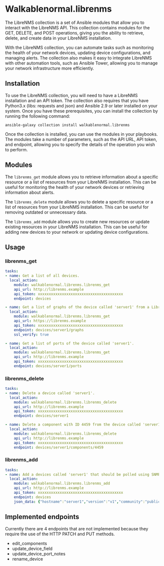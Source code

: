 # Walkablenormal.librenms

The LibreNMS collection is a set of Ansible modules that allow you to interact with the LibreNMS API. This collection contains modules for the GET, DELETE, and POST operations, giving you the ability to retrieve, delete, and create data in your LibreNMS installation.

With the LibreNMS collection, you can automate tasks such as monitoring the health of your network devices, updating device configurations, and managing alerts. The collection also makes it easy to integrate LibreNMS with other automation tools, such as Ansible Tower, allowing you to manage your network infrastructure more efficiently.

## Installation

To use the LibreNMS collection, you will need to have a LibreNMS installation and an API token. The collection also requires that you have Python3.x (libs: requests and json) and Ansible 2.9 or later installed on your system. Once you have these prerequisites, you can install the collection by running the following command:

`ansible-galaxy collection install walkablenormal.librenms`

Once the collection is installed, you can use the modules in your playbooks. The modules take a number of parameters, such as the API URL, API token, and endpoint, allowing you to specify the details of the operation you wish to perform.

## Modules

The `librenms_get` module allows you to retrieve information about a specific resource or a list of resources from your LibreNMS installation. This can be useful for monitoring the health of your network devices or retrieving information about alerts.

The `librenms_delete` module allows you to delete a specific resource or a list of resources from your LibreNMS installation. This can be useful for removing outdated or unnecessary data.

The `librenms_add` module allows you to create new resources or update existing resources in your LibreNMS installation. This can be useful for adding new devices to your network or updating device configurations.

## Usage

### librenms_get

```yaml
tasks:
- name: Get a list of all devices.
  local_action:
    module: walkablenormal.librenms.librenms_get  
    api_url: http://librenms.example
    api_token: xxxxxxxxxxxxxxxxxxxxxxxxxxxxxxxxxxxxxxx
    endpoint: devices

- name: Get a list of graphs of the device called 'server1' from a LibreNMS server that has a valid SSL-certificate.
  local_action:
    module: walkablenormal.librenms.librenms_get
    api_url: https://librenms.example
    api_token: xxxxxxxxxxxxxxxxxxxxxxxxxxxxxxxxxxxxxxx
    endpoint: devices/server1/graphs
    ssl_verify: true

- name: Get a list of ports of the device called 'server1'.
  local_action:
    module: walkablenormal.librenms.librenms_get
    api_url: http://librenms.example
    api_token: xxxxxxxxxxxxxxxxxxxxxxxxxxxxxxxxxxxxxxx
    endpoint: devices/server1/ports
```

### librenms_delete

```yaml
tasks:
- name: Delete a device called 'server1'.
  local_action:
    module: walkablenormal.librenms.librenms_delete
    api_url: http://librenms.example
    api_token: xxxxxxxxxxxxxxxxxxxxxxxxxxxxxxxxxxxxxxx
    endpoint: devices/server1

- name: Delete a component with ID 4459 from the device called 'server1'.
  local_action:
    module: walkablenormal.librenms.librenms_delete
    api_url: http://librenms.example
    api_token: xxxxxxxxxxxxxxxxxxxxxxxxxxxxxxxxxxxxxxx
    endpoint: devices/server1/components/4459
```

### librenms_add

```yaml
tasks:
- name: Add a devices called 'server1' that should be polled using SNMPv1 with 'public' as community.
  local_action:
    module: walkablenormal.librenms.librenms_add
    api_url: http://librenms.example
    api_token: xxxxxxxxxxxxxxxxxxxxxxxxxxxxxxxxxxxxxxx
    endpoint: devices
    json_data: {"hostname":"server1","version":"v1","community":"public"}
```

## Implemented endpoints

Currently there are 4 endpoints that are not implemented because they require the use of the HTTP PATCH and PUT methods.

- edit_components
- update_device_field
- update_device_port_notes
- rename_device
